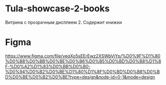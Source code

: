 # Tula-showcase-2-books
Витрина с прозрачным дисплеем 2. Содержит книжки
# Figma
https://www.figma.com/file/veqXo5sEErEwz2XSWbVjYp/%D0%9F%D1%80%D0%B8%D0%BB%D0%BE%D0%B6%D0%B5%D0%BD%D0%B8%D1%8F-%D0%A2%D1%83%D0%BB%D0%B0-%D0%94%D0%B2%D0%BE%D1%80%D1%8F%D0%BD%D0%B8%D0%BD%D0%BE%D0%B2%D0%BE?type=design&node-id=0-1&mode=design
